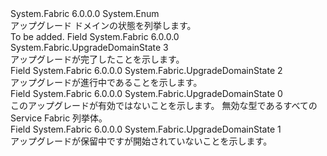 <Type Name="UpgradeDomainState" FullName="System.Fabric.UpgradeDomainState">
  <TypeSignature Language="C#" Value="public enum UpgradeDomainState" />
  <TypeSignature Language="ILAsm" Value=".class public auto ansi sealed UpgradeDomainState extends System.Enum" />
  <TypeSignature Language="DocId" Value="T:System.Fabric.UpgradeDomainState" />
  <TypeSignature Language="VB.NET" Value="Public Enum UpgradeDomainState" />
  <TypeSignature Language="F#" Value="type UpgradeDomainState = " />
  <AssemblyInfo>
    <AssemblyName>System.Fabric</AssemblyName>
    <AssemblyVersion>6.0.0.0</AssemblyVersion>
  </AssemblyInfo>
  <Base>
    <BaseTypeName>System.Enum</BaseTypeName>
  </Base>
  <Docs>
    <summary>
      <para>アップグレード ドメインの状態を列挙します。</para>
    </summary>
    <remarks>To be added.</remarks>
  </Docs>
  <Members>
    <Member MemberName="Completed">
      <MemberSignature Language="C#" Value="Completed" />
      <MemberSignature Language="ILAsm" Value=".field public static literal valuetype System.Fabric.UpgradeDomainState Completed = int32(3)" />
      <MemberSignature Language="DocId" Value="F:System.Fabric.UpgradeDomainState.Completed" />
      <MemberSignature Language="VB.NET" Value="Completed" />
      <MemberSignature Language="F#" Value="Completed = 3" Usage="System.Fabric.UpgradeDomainState.Completed" />
      <MemberType>Field</MemberType>
      <AssemblyInfo>
        <AssemblyName>System.Fabric</AssemblyName>
        <AssemblyVersion>6.0.0.0</AssemblyVersion>
      </AssemblyInfo>
      <ReturnValue>
        <ReturnType>System.Fabric.UpgradeDomainState</ReturnType>
      </ReturnValue>
      <MemberValue>3</MemberValue>
      <Docs>
        <summary>
          <para>アップグレードが完了したことを示します。</para>
        </summary>
      </Docs>
    </Member>
    <Member MemberName="InProgress">
      <MemberSignature Language="C#" Value="InProgress" />
      <MemberSignature Language="ILAsm" Value=".field public static literal valuetype System.Fabric.UpgradeDomainState InProgress = int32(2)" />
      <MemberSignature Language="DocId" Value="F:System.Fabric.UpgradeDomainState.InProgress" />
      <MemberSignature Language="VB.NET" Value="InProgress" />
      <MemberSignature Language="F#" Value="InProgress = 2" Usage="System.Fabric.UpgradeDomainState.InProgress" />
      <MemberType>Field</MemberType>
      <AssemblyInfo>
        <AssemblyName>System.Fabric</AssemblyName>
        <AssemblyVersion>6.0.0.0</AssemblyVersion>
      </AssemblyInfo>
      <ReturnValue>
        <ReturnType>System.Fabric.UpgradeDomainState</ReturnType>
      </ReturnValue>
      <MemberValue>2</MemberValue>
      <Docs>
        <summary>
          <para>アップグレードが進行中であることを示します。</para>
        </summary>
      </Docs>
    </Member>
    <Member MemberName="Invalid">
      <MemberSignature Language="C#" Value="Invalid" />
      <MemberSignature Language="ILAsm" Value=".field public static literal valuetype System.Fabric.UpgradeDomainState Invalid = int32(0)" />
      <MemberSignature Language="DocId" Value="F:System.Fabric.UpgradeDomainState.Invalid" />
      <MemberSignature Language="VB.NET" Value="Invalid" />
      <MemberSignature Language="F#" Value="Invalid = 0" Usage="System.Fabric.UpgradeDomainState.Invalid" />
      <MemberType>Field</MemberType>
      <AssemblyInfo>
        <AssemblyName>System.Fabric</AssemblyName>
        <AssemblyVersion>6.0.0.0</AssemblyVersion>
      </AssemblyInfo>
      <ReturnValue>
        <ReturnType>System.Fabric.UpgradeDomainState</ReturnType>
      </ReturnValue>
      <MemberValue>0</MemberValue>
      <Docs>
        <summary>
          <para>このアップグレードが有効ではないことを示します。 無効な型であるすべての Service Fabric 列挙体。</para>
        </summary>
      </Docs>
    </Member>
    <Member MemberName="Pending">
      <MemberSignature Language="C#" Value="Pending" />
      <MemberSignature Language="ILAsm" Value=".field public static literal valuetype System.Fabric.UpgradeDomainState Pending = int32(1)" />
      <MemberSignature Language="DocId" Value="F:System.Fabric.UpgradeDomainState.Pending" />
      <MemberSignature Language="VB.NET" Value="Pending" />
      <MemberSignature Language="F#" Value="Pending = 1" Usage="System.Fabric.UpgradeDomainState.Pending" />
      <MemberType>Field</MemberType>
      <AssemblyInfo>
        <AssemblyName>System.Fabric</AssemblyName>
        <AssemblyVersion>6.0.0.0</AssemblyVersion>
      </AssemblyInfo>
      <ReturnValue>
        <ReturnType>System.Fabric.UpgradeDomainState</ReturnType>
      </ReturnValue>
      <MemberValue>1</MemberValue>
      <Docs>
        <summary>
          <para>アップグレードが保留中ですが開始されていないことを示します。</para>
        </summary>
      </Docs>
    </Member>
  </Members>
</Type>